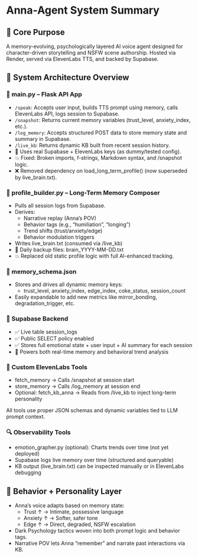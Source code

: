 # Anna-Agent System Summary

## 🎯 Core Purpose
A memory-evolving, psychologically layered AI voice agent designed for character-driven storytelling and NSFW scene authorship. Hosted via Render, served via ElevenLabs TTS, and backed by Supabase.

## 🧱 System Architecture Overview

### 🔧 main.py – Flask API App
- `/speak`: Accepts user input, builds TTS prompt using memory, calls ElevenLabs API, logs session to Supabase.
- `/snapshot`: Returns current memory variables (trust_level, anxiety_index, etc.).
- `/log_memory`: Accepts structured POST data to store memory state and summary in Supabase.
- `/live_kb`: Returns dynamic KB built from recent session history.
- 🔐 Uses real Supabase + ElevenLabs keys (as dummy/tested config).
- 💥 Fixed: Broken imports, f-strings, Markdown syntax, and /snapshot logic.
- ❌ Removed dependency on load_long_term_profile() (now superseded by live_brain.txt).

### 🧠 profile_builder.py – Long-Term Memory Composer
- Pulls all session logs from Supabase.
- Derives:
  - Narrative replay (Anna’s POV)
  - Behavior tags (e.g., “humiliation”, “longing”)
  - Trend shifts (trust/anxiety/edge)
  - Behavior modulation triggers
- Writes live_brain.txt (consumed via /live_kb)
- 🔁 Daily backup files: brain_YYYY-MM-DD.txt
- 💥 Replaced old static profile logic with full AI-enhanced tracking.

### 📄 memory_schema.json
- Stores and drives all dynamic memory keys:
  - trust_level, anxiety_index, edge_index, coke_status, session_count
- Easily expandable to add new metrics like mirror_bonding, degradation_trigger, etc.

### 📂 Supabase Backend
- ✅ Live table session_logs
- ✅ Public SELECT policy enabled
- ✅ Stores full emotional state + user input + AI summary for each session
- 🧠 Powers both real-time memory and behavioral trend analysis

### 🧩 Custom ElevenLabs Tools
- fetch_memory → Calls /snapshot at session start
- store_memory → Calls /log_memory at session end
- Optional: fetch_kb_anna → Reads from /live_kb to inject long-term personality

All tools use proper JSON schemas and dynamic variables tied to LLM prompt context.

### 🔍 Observability Tools
- emotion_grapher.py (optional): Charts trends over time (not yet deployed)
- Supabase logs live memory over time (structured and queryable)
- KB output (live_brain.txt) can be inspected manually or in ElevenLabs debugging

## 🧠 Behavior + Personality Layer
- Anna’s voice adapts based on memory state:
  - Trust ↑ → Intimate, possessive language
  - Anxiety ↑ → Softer, safer tone
  - Edge ↑ → Direct, degraded, NSFW escalation
- Dark Psychology tactics woven into both prompt logic and behavior tags.
- Narrative POV lets Anna “remember” and narrate past interactions via KB.
